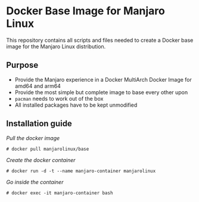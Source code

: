 # Docker Base Image for Manjaro Linux

This repository contains all scripts and files needed to create a Docker base image for the Manjaro Linux distribution.

## Purpose

* Provide the Manjaro experience in a Docker MultiArch Docker Image for amd64 and arm64
* Provide the most simple but complete image to base every other upon
* `pacman` needs to work out of the box
* All installed packages have to be kept unmodified

## Installation guide

*Pull the docker image*
```
# docker pull manjarolinux/base
```

*Create the docker container*
```
# docker run -d -t --name manjaro-container manjarolinux 
```
*Go inside the container*
```
# docker exec -it manjaro-container bash
```